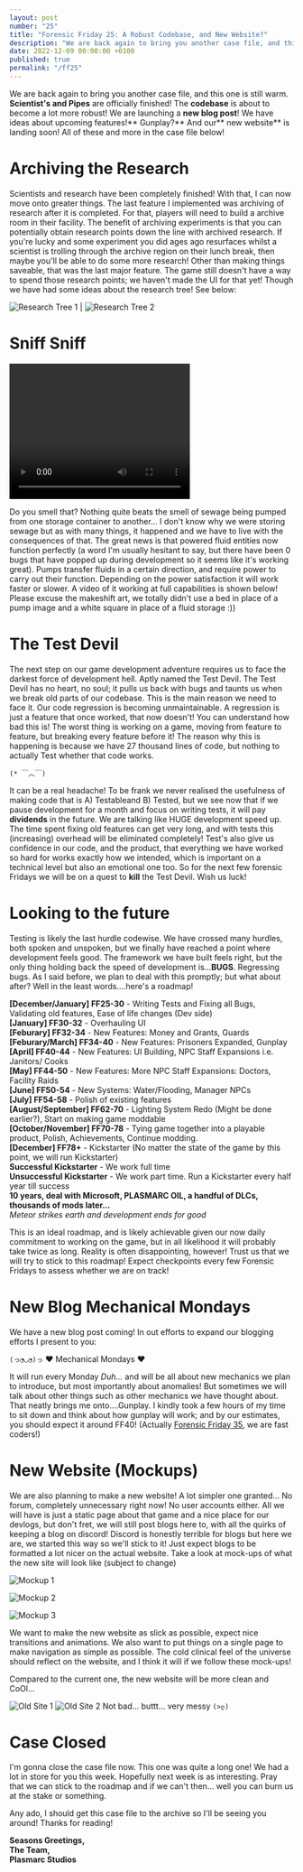 ```yaml
---
layout: post
number: "25"
title: "Forensic Friday 25: A Robust Codebase, and New Website?"
description: "We are back again to bring you another case file, and this one is still warm. **Scientist's and Pipes** are officially finished! The **codebase** is about to become a lot more robust! We are launching a **new blog post**! We have ideas about upcoming features!** Gunplay?** And our** new website** is landing soon! All of these and more in the case file below!"
date: 2022-12-09 00:00:00 +0100
published: true
permalink: "/ff25"
---
```


We are back again to bring you another case file, and this one is still warm. **Scientist's and Pipes** are officially finished! The **codebase** is about to become a lot more robust! We are launching a **new blog post**! We have ideas about upcoming features!** Gunplay?** And our** new website** is landing soon! All of these and more in the case file below!

# Archiving the Research

Scientists and research have been completely finished! With that, I can now move onto greater things. The last feature I implemented was archiving of research after it is completed. For that, players will need to build a archive room in their facility. The benefit of archiving experiments is that you can potentially obtain research points down the line with archived research. If you're lucky and some experiment you did ages ago resurfaces whilst a scientist is trolling through the archive region on their lunch break, then maybe you'll be able to do some more research! Other than making things saveable, that was the last major feature. The game still doesn't have a way to spend those research points; we haven't made the UI for that yet! Though we have had some ideas about the research tree! See below:


![Research Tree 1](./forensic-friday-media/ff25/research1.png) | ![Research Tree 2](./forensic-friday-media/ff25/research2.png)

# Sniff Sniff

<video width="320" height="240" controls>
<source src="./forensic-friday-media/ff25/pump.mp4" type="video/mp4">
Your browser does not support the video tag.
</video>

Do you smell that? Nothing quite beats the smell of sewage being pumped from one storage container to another... I don't know why we were storing sewage but as with many things, it happened and we have to live with the consequences of that. The great news is that powered fluid entities now function perfectly (a word I'm usually hesitant to say, but there have been 0 bugs that have popped up during development so it seems like it's working great). Pumps transfer fluids in a certain direction, and require power to carry out their function. Depending on the power satisfaction it will work faster or slower. A video of it working at full capabilities is shown below! Please excuse the makeshift art, we totally didn't use a bed in place of a pump image and a white square in place of a fluid storage :))

# The Test Devil

The next step on our game development adventure requires us to face the darkest force of development hell. Aptly named the Test Devil. The Test Devil has no heart, no soul; it pulls us back with bugs and taunts us when we break old parts of our codebase. This is the main reason we need to face it. Our code regression is becoming unmaintainable. A regression is just a feature that once worked, that now doesn't! You can understand how bad this is! The worst thing is working on a game, moving from feature to feature, but breaking every feature before it! The reason why this is happening is because we have 27 thousand lines of code, but nothing to actually Test whether that code works. 

`(* ￣︿￣)`

It can be a real headache! To be frank we never realised the usefulness of making code that is A) Testableand B) Tested, but we see now that if we pause development for a month and focus on writing tests, it will pay **dividends** in the future. We are talking like HUGE development speed up. The time spent fixing old features can get very long, and with tests this (increasing) overhead will be eliminated completely! Test's also give us confidence in our code, and the product, that everything we have worked so hard for works exactly how we intended, which is important on a technical level but also an emotional one too. So for the next few forensic Fridays we will be on a quest to **kill** the Test Devil. Wish us luck!

# Looking to the future

Testing is likely the last hurdle codewise. We have crossed many hurdles, both spoken and unspoken, but we finally have reached a point where development feels good. The framework we have built feels right, but the only thing holding back the speed of development is...**BUGS**. Regressing bugs. As I said before, we plan to deal with this promptly; but what about after? Well in the least words....here's a roadmap!

**[December/January] FF25-30** - Writing Tests and Fixing all Bugs, Validating old features, Ease of life changes (Dev side)\
**[January] FF30-32** - Overhauling UI\
**[Feburary] FF32-34** - New Features: Money and Grants, Guards\
**[Feburary/March] FF34-40** - New Features: Prisoners Expanded, Gunplay\
**[April] FF40-44** - New Features: UI Building, NPC Staff Expansions i.e. Janitors/ Cooks\
**[May] FF44-50** - New Features: More NPC Staff Expansions: Doctors, Facility Raids\
**[June] FF50-54** - New Systems: Water/Flooding, Manager NPCs \
**[July] FF54-58** - Polish of existing features\
**[August/September] FF62-70** - Lighting System Redo (Might be done earlier?), Start on making game moddable\
**[October/November] FF70-78** - Tying game together into a playable product, Polish, Achievements, Continue modding.\
**[December] FF78+** - Kickstarter (No matter the state of the game by this point, we will run Kickstarter)\
**Successful Kickstarter** - We work full time\
**Unsuccessful Kickstarter** - We work part time. Run a Kickstarter every half year till success\
**10 years, deal with Microsoft, PLASMARC OIL, a handful of DLCs, thousands of mods later...**\
*Meteor strikes earth and development ends for good*

This is an ideal roadmap, and is likely achievable given our now daily commitment to working on the game, but in all likelihood it will probably take twice as long. Reality is often disappointing, however! Trust us that we will try to stick to this roadmap! Expect checkpoints every few Forensic Fridays to assess whether we are on track!

# New Blog Mechanical Mondays

We have a new blog post coming! In out efforts to expand our blogging efforts I present to you:

`(っ◔◡◔)っ` ❤ Mechanical Mondays ❤

It will run every Monday *Duh...* and will be all about new mechanics we plan to introduce, but most importantly about anomalies! But sometimes we will talk about other things such as other mechanics we have thought about. That neatly brings me onto....Gunplay. I kindly took a few hours of my time to sit down and think about how gunplay will work; and by our estimates, you should expect it around FF40! (Actually [Forensic Friday 35](/ff35), we are fast coders!)

# New Website (Mockups)

We are also planning to make a new website! A lot simpler one granted... No forum, completely unnecessary right now! No user accounts either. All we will have is just a static page about that game and a nice place for our devlogs, but don't fret, we will still post blogs here to, with all the quirks of keeping a blog on discord! Discord is honestly terrible for blogs but here we are, we started this way so we'll stick to it! Just expect blogs to be formatted a lot nicer on the actual website. Take a look at mock-ups of what the new site will look like (subject to change)

![Mockup 1](./forensic-friday-media/ff25/mockup1.png)

![Mockup 2](./forensic-friday-media/ff25/mockup2.png)

![Mockup 3](./forensic-friday-media/ff25/mockup3.png)

We want to make the new website as slick as possible, expect nice transitions and animations. We also want to put things on a single page to make navigation as simple as possible. The cold clinical feel of the universe should reflect on the website, and I think it will if we follow these mock-ups!

Compared to the current one, the new website will be more clean and CoOl...

![Old Site 1](./forensic-friday-media/ff25/old1.png)
![Old Site 2](./forensic-friday-media/ff25/old2.png)
Not bad... buttt... very messy `(>ლ)`

# Case Closed

I'm gonna close the case file now. This one was quite a long one! We had a lot in store for you this week. Hopefully next week is as interesting. Pray that we can stick to the roadmap and if we can't then... well you can burn us at the stake or something.

Any ado, I should get this case file to the archive so I'll be seeing you around! Thanks for reading!

**Seasons Greetings,**\
**The Team,**\
**Plasmarc Studios**
